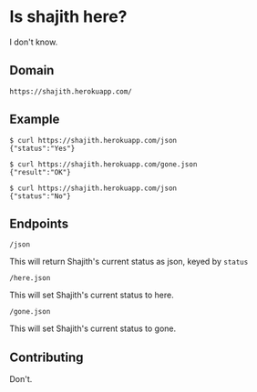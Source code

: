 # Is shajith here?

I don't know.

## Domain

    https://shajith.herokuapp.com/

## Example

    $ curl https://shajith.herokuapp.com/json
    {"status":"Yes"}

    $ curl https://shajith.herokuapp.com/gone.json
    {"result":"OK"}

    $ curl https://shajith.herokuapp.com/json
    {"status":"No"}

## Endpoints

    /json

This will return Shajith's current status as json, keyed by `status`

    /here.json

This will set Shajith's current status to here.

    /gone.json

This will set Shajith's current status to gone.

## Contributing

Don't.

